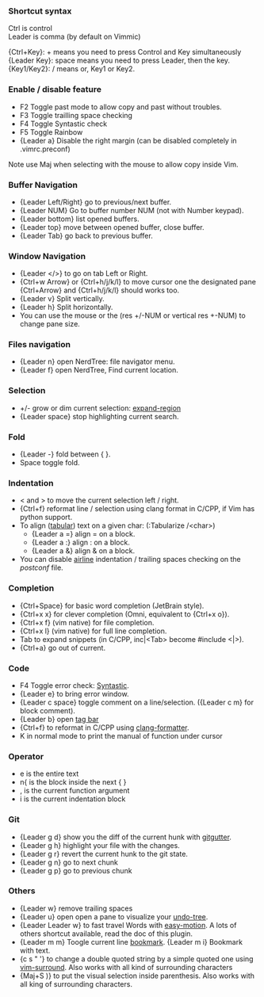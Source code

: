 ### Shortcut syntax
Ctrl is control<br/>
Leader is comma (by default on Vimmic)<br/>

{Ctrl+Key}: + means you need to press Control and Key simultaneously<br/>
{Leader Key}: space means you need to press Leader, then the key.
{Key1/Key2}: / means or, Key1 or Key2.

### Enable / disable feature
* F2 Toggle past mode to allow copy and past without troubles.
* F3 Toggle trailling space checking
* F4 Toggle Syntastic check
* F5 Toggle Rainbow
* {Leader a} Disable the right margin (can be disabled completely in .vimrc.preconf)

Note use Maj when selecting with the mouse to allow copy inside Vim.

### Buffer Navigation
* {Leader Left/Right} go to previous/next buffer.
* {Leader NUM} Go to buffer number NUM (not with Number keypad).
* {Leader bottom} list opened buffers.
* {Leader top} move between opened buffer, close buffer.
* {Leader Tab} go back to previous buffer.

### Window Navigation
 * {Leader \</\>} to go on tab Left or Right.
 * {Ctrl+w Arrow} or {Ctrl+h/j/k/l} to move cursor one the designated pane {Ctrl+Arrow} and {Ctrl+h/j/k/l} should works too.
 * {Leader v} Split vertically.
 * {Leader h} Split horizontally.
 * You can use the mouse or the (res +/-NUM or vertical res +-NUM) to change pane size.

### Files navigation
 * {Leader n} open NerdTree: file navigator menu.
 * {Leader f} open NerdTree, Find current location.

### Selection
* +/- grow or dim current selection: [expand-region](https://github.com/terryma/vim-expand-region)
* {Leader space} stop highlighting current search.

### Fold
* {Leader -} fold between { }.
* Space toggle fold.

### Indentation
* \< and \> to move the current selection left / right.
* {Ctrl+f} reformat line / selection using clang format in C/CPP, if Vim has python support.
* To align ([tabular](https://github.com/godlygeek/tabular)) text on a given char: (:Tabularize /\<char\>)
    + {Leader a =} align = on a block.
    + {Leader a :} align : on a block.
    + {Leader a &} align & on a block.
* You can disable [airline](https://github.com/vim-airline/vim-airline) indentation / trailing spaces checking on the *postconf* file.

### Completion
* {Ctrl+Space} for basic word completion (JetBrain style).
* {Ctrl+x x} for clever completion (Omni, equivalent to {Ctrl+x o}).
* {Ctrl+x f} (vim native) for file completion.
* {Ctrl+x l} (vim native) for full line completion.
* Tab to expand snippets (in C/CPP, inc|\<Tab\> become #include \<|\>).
* {Ctrl+a} go out of current.

### Code
* F4 Toggle error check: [Syntastic](https://github.com/scrooloose/syntastic).
* {Leader e} to bring error window.
* {Leader c space} toggle comment on a line/selection. ({Leader c m} for block comment).
* {Leader b} open [tag bar](https://github.com/majutsushi/tagbar)
* {Ctrl+f} to reformat in C/CPP using [clang-formatter](http://clang.llvm.org/docs/ClangFormat.html#vim-integration).
* K in normal mode to print the manual of function under cursor

### Operator
* e is the entire text
* n{ is the block inside the next { }
* , is the current function argument
* i is the current indentation block

### Git
* {Leader g d} show you the diff of the current hunk with [gitgutter](https://github.com/airblade/vim-gitgutter).
* {Leader g h} highlight your file with the changes.
* {Leader g r} revert the current hunk to the git state.
* {Leader g n} go to next chunk
* {Leader g p} go to previous chunk

### Others
* {Leader w} remove trailing spaces
* {Leader u} open open a pane to visualize your [undo-tree](https://github.com/mbbill/undotree).
* {Leader Leader w} to fast travel Words with [easy-motion](https://github.com/easymotion/vim-easymotion). A lots of others shortcut available, read the doc of this plugin.
* {Leader m m} Toogle current line [bookmark](https://github.com/MattesGroeger/vim-bookmarks). {Leader m i} Bookmark with text.
* {c s " '} to change a double quoted string by a simple quoted one using [vim-surround](https://github.com/tpope/vim-surround). Also works with all kind of surrounding characters
* {Maj+S )} to put the visual selection inside parenthesis. Also works with all king of surrounding characters.

